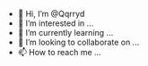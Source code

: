 - 👋 Hi, I’m @Qqrryd
- 👀 I’m interested in ...
- 🌱 I’m currently learning ...
- 💞️ I’m looking to collaborate on ...
- 📫 How to reach me ...

<!---
Qqrryd/Qqrryd is a ✨ special ✨ repository because its `README.md` (this file) appears on your GitHub profile.
You can click the Preview link to take a look at your changes.
--->
